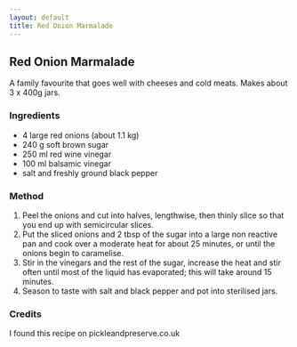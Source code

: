 ```yaml
---
layout: default
title: Red Onion Marmalade
---
```

## Red Onion Marmalade

A family favourite that goes well with cheeses and cold meats. Makes about 3 x 400g jars.

### Ingredients
* 4 large red onions (about 1.1 kg) 
* 240 g soft brown sugar  
* 250 ml red wine vinegar 
* 100 ml balsamic vinegar 
* salt and freshly ground black pepper 

### Method
1. Peel the onions and cut into halves, lengthwise, then thinly slice so that you end up with semicircular slices.
2. Put the sliced onions and 2 tbsp of the sugar into a large non reactive pan and cook over a moderate heat for about 25 minutes, or until the onions begin to caramelise.
3. Stir in the vinegars and the rest of the sugar, increase the heat and stir often until most of the liquid has evaporated; this will take around 15 minutes.
4. Season to taste with salt and black pepper and pot into sterilised jars.

### Credits
I found this recipe on pickleandpreserve.co.uk
